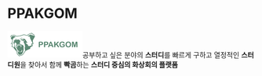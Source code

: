 # PPAKGOM
![image-20211017145130132](README.assets/image-20211017145130132.png)공부하고 싶은 분야의 **스터디**를 빠르게 구하고 열정적인 **스터디원**을 찾아서 함께 **빡곰**하는 **스터디 중심의 화상회의 플랫폼**


